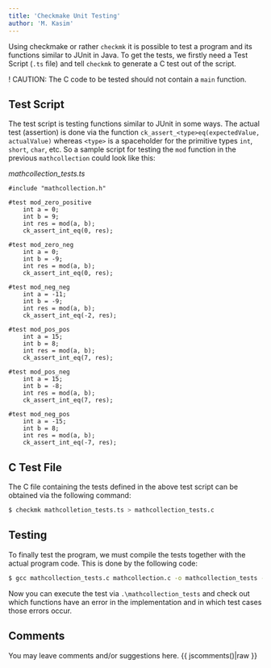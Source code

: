 ```yaml
---
title: 'Checkmake Unit Testing'
author: 'M. Kasim'
---
```


Using checkmake or rather `checkmk` it is possible to test a program and its functions similar to JUnit in Java. To get the tests, we firstly need a Test Script (`.ts` file) and tell `checkmk` to generate a C test out of the script.

! CAUTION: The C code to be tested should not contain a `main` function.

## Test Script
The test script is testing functions similar to JUnit in some ways. The actual test (assertion) is done via the function `ck_assert_<type>eq(expectedValue, actualValue)` whereas `<type>` is a spaceholder for the primitive types `int`, `short`, `char`, etc. So a sample script for testing the `mod` function in the previous `mathcollection` could look like this:

_mathcollection\_tests.ts_
```TS
#include "mathcollection.h"

#test mod_zero_positive
	int a = 0;
	int b = 9;
	int res = mod(a, b);
	ck_assert_int_eq(0, res);

#test mod_zero_neg
	int a = 0;
	int b = -9;
	int res = mod(a, b);
	ck_assert_int_eq(0, res);

#test mod_neg_neg
	int a = -11;
	int b = -9;
	int res = mod(a, b);
	ck_assert_int_eq(-2, res);

#test mod_pos_pos
	int a = 15;
	int b = 8;
	int res = mod(a, b);
	ck_assert_int_eq(7, res);

#test mod_pos_neg
	int a = 15;
	int b = -8;
	int res = mod(a, b);
	ck_assert_int_eq(7, res);

#test mod_neg_pos
	int a = -15;
	int b = 8;
	int res = mod(a, b);
	ck_assert_int_eq(-7, res);
```


## C Test File
The C file containing the tests defined in the above test script can be obtained via the following command:

```sh
$ checkmk mathcolletion_tests.ts > mathcollection_tests.c
```

## Testing
To finally test the program, we must compile the tests together with the actual program code. This is done by the following code:

```sh
$ gcc mathcollection_tests.c mathcollection.c -o mathcollection_tests -Wall -std=c99 -g -fprofile-arcs -ftest-coverage -pthread -lcheck -lrt -lm -lsubunit
```

Now you can execute the test via `.\mathcollection_tests` and check out which functions have an error in the implementation and in which test cases those errors occur.


## Comments
You may leave comments and/or suggestions here.
{{ jscomments()|raw }}